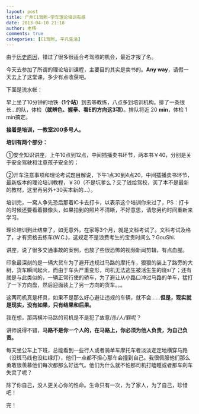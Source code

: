 ```yaml
---
layout: post
title: 广州C1驾照-学车理论培训有感
date: 2013-04-10 21:18
author: 老杨
comments: true
categories: [C1驾照, 平凡生活]
---
```

由于<a title="等待" href="http://cyhour.com/30" target="_blank">历史原因</a>，错过了很多很适合考驾照的机会，最近才报了名。

今天去参加了所谓的理论培训课程，主要目的其实是卖书的。<strong>Any way</strong>，请假一天去上了这堂课，多少有点收获吧。
<!--more-->
下面是流水帐：

早上坐了10分钟的地铁<strong>（1个站）</strong>到去等教练，八点多到培训机构。排了一条很长...的队，体检<strong>（就辨色、握拳、看E的方向这3项）</strong>。排队将近 20 <strong>min</strong>，体检 1 min搞定。

<strong>接着是培训，一教室200多号人。</strong>

<strong>培训有两个部分：</strong>

①安全知识讲座，上午10点到12点，中间插播卖书环节，两本书￥40，分别是关于安全驾驶和注意孩子安全的；

②开车注意事项和理论考试题目解说，下午1点30到4点20，中间插播卖书环节，最新版本的理论培训教程，￥30（不是坑爹么？交了钱给驾校，买了本不是最新的教材，这里再另外+30买本新的...）。

培训完，一窝人争先恐后那着IC卡去打卡，以表示这个培训你来过了，PS：打卡的时候还要看着摄像头，如果拍到的照片不清晰，不好意思，请您另约时间重新来学习。

理论培训到此结束了，如无意外，在家等3个月，就是文科考试了。文科考试及格了，才有资格去练车(W.C.)，这规定不是浪费考生的宝贵时间么？GouShi.

讲座，说了很多交通事故的案例，也放了些很恐怖的视频新闻剪辑，有点血腥。

印象最深刻的是一辆大货车为了避开违规过马路的摩托车，狠狠的装上了路旁的大树，货车瞬间起火，而由于车头严重变形，司机无法逃生被活生生的烧si了；还有就是与此类似的，一辆正常行使的轿车，为了避让从小路口冲过马路的单车，猛打了一下方向盘，然后迎面装上了另一方向的货车。。。

这两司机真是杯具，如果不是那么好心避让违规的车辆，就不会……<strong>但是，现实就是现实，没有如果，只有结果和后果。</strong>

我在想，那两横冲马路的司机是不是犯了故意/杀/人/罪呢？

讲师说得不错，<strong>马路不是你一个人的，在马路上，你必须为他人负责，为自己负责。</strong>

每天坐公车上下班，总能看到一些行人或者骑单车摩托车者淡淡定定地横穿马路（没斑马线也没红绿灯），他们一点都不担心那车会撞到自己。我很佩服他们那么勇敢很羡慕他们每次都那么好运气。他们为什么就不怕那司机打瞌睡或者那车刹车失灵了呢？

除了你自己，没人更关心你的性命。生命只有一次，为了家人，为了自己，珍惜吧！

完！
